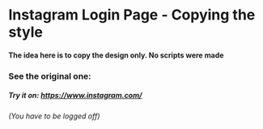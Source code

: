 # Instagram Login Page - Copying the style
#### The idea here is to copy the design only. No scripts were made

### See the original one:
##### Try it on: https://www.instagram.com/
###### (You have to be logged off)
